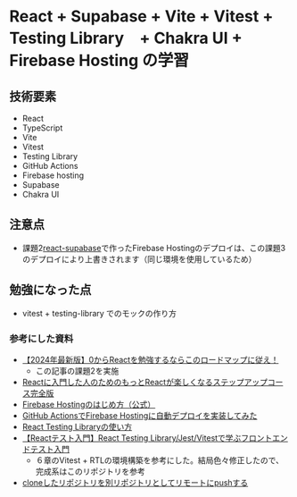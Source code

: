 # React + Supabase + Vite + Vitest + Testing Library　+ Chakra UI + Firebase Hosting の学習

## 技術要素
 - React
 - TypeScript
 - Vite
 - Vitest
 - Testing Library
 - GitHub Actions
 - Firebase hosting
 - Supabase
 - Chakra UI


## 注意点
- 課題2[react-supabase](https://github.com/sagogoal/react-supabase)で作ったFirebase Hostingのデプロイは、この課題3のデプロイにより上書きされます（同じ環境を使用しているため）

## 勉強になった点
 - vitest + testing-library でのモックの作り方

### 参考にした資料
- [【2024年最新版】0からReactを勉強するならこのロードマップに従え！](https://qiita.com/Sicut_study/items/7d8c6f309dddda1a3961#jisou%E3%81%AE%E3%83%A1%E3%83%B3%E3%83%90%E3%83%BC%E5%8B%9F%E9%9B%86%E4%B8%AD)
  - この記事の課題2を実施
- [Reactに入門した人のためのもっとReactが楽しくなるステップアップコース完全版](https://www.udemy.com/course/react_stepup/)
- [Firebase Hostingのはじめ方（公式）](https://firebase.google.com/docs/hosting?hl=ja)
- [GitHub ActionsでFirebase Hostingに自動デプロイを実装してみた](https://qiita.com/hiroyuki_0507/items/e86b8660c212e7e0cfbd)
- [React Testing Libraryの使い方](https://qiita.com/ossan-engineer/items/4757d7457fafd44d2d2f)
- [【Reactテスト入門】React Testing Library/Jest/Vitestで学ぶフロントエンドテスト入門](https://www.udemy.com/course/react-frontend-test-tutorial/)
  - ６章のVitest + RTLの環境構築を参考にした。結局色々修正したので、完成系はこのリポジトリを参考
- [cloneしたリポジトリを別リポジトリとしてリモートにpushする](https://qiita.com/SR_midori/items/52730907c1cddeb78b4d)